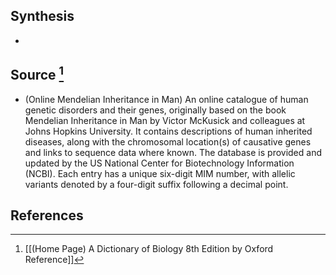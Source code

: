 ## Synthesis
- 
## Source [^1]
- (Online Mendelian Inheritance in Man) An online catalogue of human genetic disorders and their genes, originally based on the book Mendelian Inheritance in Man by Victor McKusick and colleagues at Johns Hopkins University. It contains descriptions of human inherited diseases, along with the chromosomal location(s) of causative genes and links to sequence data where known. The database is provided and updated by the US National Center for Biotechnology Information (NCBI). Each entry has a unique six-digit MIM number, with allelic variants denoted by a four-digit suffix following a decimal point.
## References

[^1]: [[(Home Page) A Dictionary of Biology 8th Edition by Oxford Reference]]